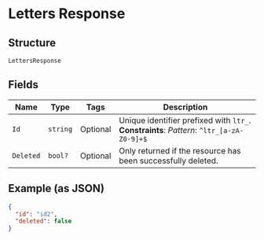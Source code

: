 
# Letters Response

## Structure

`LettersResponse`

## Fields

| Name | Type | Tags | Description |
|  --- | --- | --- | --- |
| `Id` | `string` | Optional | Unique identifier prefixed with `ltr_`.<br>**Constraints**: *Pattern*: `^ltr_[a-zA-Z0-9]+$` |
| `Deleted` | `bool?` | Optional | Only returned if the resource has been successfully deleted. |

## Example (as JSON)

```json
{
  "id": "id2",
  "deleted": false
}
```

